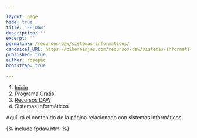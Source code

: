 ```yaml
---

layout: page
hide: true
title: 'FP Daw'
description: ''
excerpt: ''
permalink: /recursos-daw/sistemas-informaticos/
canonical_URL: https://ciberninjas.com/recursos-daw/sistemas-informaticos/
published: true
author: rosepac
bootstrap: true

---
```


<div class="hidden-sm-down">
<nav aria-label="breadcrumb">
  <ol class="breadcrumb">
    <li class="breadcrumb-item"><a href="/">Inicio</a></li>
    <li class="breadcrumb-item"><a href="/programa-gratis/">Programa Gratis</a></li>
    <li class="breadcrumb-item"><a href="/recursos-daw/">Recursos DAW</a></li>
    <li class="breadcrumb-item active" aria-current="page">Sistemas Informáticos</li>
  </ol>
</nav>
</div>

<script type="application/ld+json">
{
 "@context": "https://schema.org",
 "@type": "BreadcrumbList",
 "itemListElement":
 [
  {
   "@type": "ListItem",
   "position": 1,
   "item":
   {
    "@id": "https://ciberninjas.com/programa-gratis/",
    "name": "Ciclo Formativo de Grado Superior de Desarrollo de Aplicaciones Web"
    }
  },
  {
   "@type": "ListItem",
   "position": 2,
   "item":
   {
    "@id": "https://ciberninjas.com/recursos-daw/",
    "name": "Ciclo Formativo de Grado Superior de Desarrollo de Aplicaciones Web"
    }
  },
  {
   "@type": "ListItem",
  "position": 3,
  "item":
   {
     "@id": "https://ciberninjas.com/recursos-daw/sistemas-informaticos/",
     "name": "Módulo Completo de Sistemas Informáticos del Ciclo Formativo Superior de Desarrollo de Aplicaciones Web"
    }
   }
 ]
}
</script>

Aquí irá el contenido de la página relacionado con sistemas informáticos.

{% include fpdaw.html %}